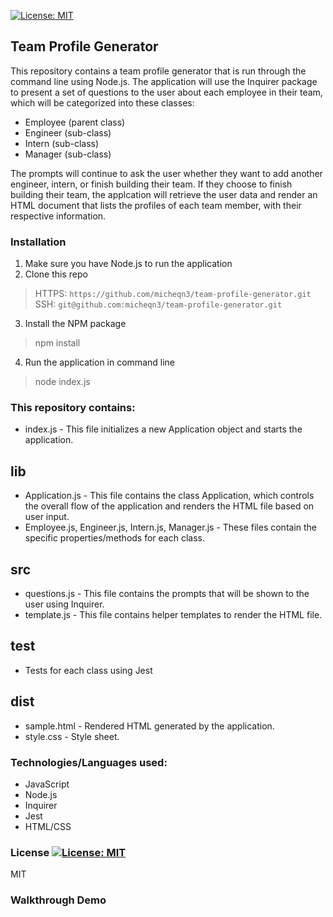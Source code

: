 [![License: MIT](https://img.shields.io/badge/License-MIT-yellow.svg)](https://opensource.org/licenses/MIT)
## Team Profile Generator

This repository contains a team profile generator that is run through the command line using Node.js. 
The application will use the Inquirer package to present a set of questions to the user about each
employee in their team, which will be categorized into these classes: 
- Employee (parent class)
- Engineer (sub-class) 
- Intern (sub-class) 
- Manager (sub-class)

The prompts will continue to ask the user whether they want to add another engineer, intern, or finish building their team.
If they choose to finish building their team, the applcation will retrieve the user data and render an HTML document that lists the profiles of
each team member, with their respective information. 

### Installation 

1. Make sure you have Node.js to run the application
2. Clone this repo
> HTTPS: `https://github.com/micheqn3/team-profile-generator.git` <br>
> SSH: `git@github.com:micheqn3/team-profile-generator.git`
3. Install the NPM package 
> npm install
4. Run the application in command line 
> node index.js

### This repository contains: 

  - index.js - This file initializes a new Application object and starts the application.

  ## lib
  - Application.js - This file contains the class Application, which controls the overall flow of the application and renders the HTML file 
  based on user input.
  - Employee.js, Engineer.js, Intern.js, Manager.js - These files contain the specific properties/methods for each class.

  ## src
  - questions.js - This file contains the prompts that will be shown to the user using Inquirer.
  - template.js - This file contains helper templates to render the HTML file.

  ## test
  - Tests for each class using Jest

  ## dist
  - sample.html - Rendered HTML generated by the application.
  - style.css - Style sheet.

### Technologies/Languages used: 

  - JavaScript
  - Node.js
  - Inquirer
  - Jest
  - HTML/CSS


### License [![License: MIT](https://img.shields.io/badge/License-MIT-yellow.svg)](https://opensource.org/licenses/MIT)

MIT 

### Walkthrough Demo

